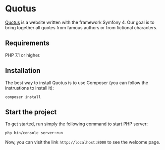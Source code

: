 # Quotus

[Quotus](https://quotus.wakonda.guru) is a website written with the framework Symfony 4. Our goal is to bring together all quotes from famous authors or from fictional characters.

## Requirements

PHP 7.1 or higher.

## Installation

The best way to install Quotus is to use Composer (you can follow the instrustions to install it):

`composer install`

## Start the project

To get started, run simply the following command to start PHP server:

`php bin/console server:run`

Now, you can visit the link `http://localhost:8000` to see the welcome page.